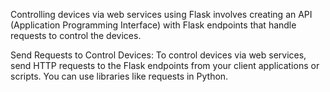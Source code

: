 Controlling devices via web services using Flask involves creating an API (Application Programming Interface) with Flask endpoints that handle requests to control the devices. 

Send Requests to Control Devices: To control devices via web services, send HTTP requests to the Flask endpoints from your client applications or scripts. You can use libraries like requests in Python.

